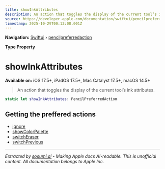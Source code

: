 ```yaml
---
title: showInkAttributes
description: An action that toggles the display of the current tool’s ink attributes.
source: https://developer.apple.com/documentation/swiftui/pencilpreferredaction/showinkattributes
timestamp: 2025-10-29T00:13:00.001Z
---
```


**Navigation:** [Swiftui](/documentation/swiftui) › [pencilpreferredaction](/documentation/swiftui/pencilpreferredaction)

**Type Property**

# showInkAttributes

**Available on:** iOS 17.5+, iPadOS 17.5+, Mac Catalyst 17.5+, macOS 14.5+

> An action that toggles the display of the current tool’s ink attributes.

```swift
static let showInkAttributes: PencilPreferredAction
```

## Getting the preffered actions

- [ignore](/documentation/swiftui/pencilpreferredaction/ignore)
- [showColorPalette](/documentation/swiftui/pencilpreferredaction/showcolorpalette)
- [switchEraser](/documentation/swiftui/pencilpreferredaction/switcheraser)
- [switchPrevious](/documentation/swiftui/pencilpreferredaction/switchprevious)

---

*Extracted by [sosumi.ai](https://sosumi.ai) - Making Apple docs AI-readable.*
*This is unofficial content. All documentation belongs to Apple Inc.*
